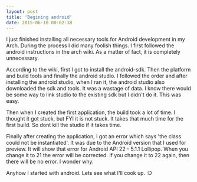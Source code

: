 ```yaml
---
layout: post
title: 'Begining android'
date: 2015-06-10 00:02:38
---
```

I just finished installing all necessary tools for Android development in my Arch. During the process I did many foolish things. I first followed the android instructions in the arch wiki. As a matter of fact, it is completely unnecessary. 

According to the wiki, first I got to install the android-sdk. Then the platform and build tools and finally the android studio. I followed the order and after installing the android studio, when I ran it, the android studio also downloaded the sdk and tools. It was a wastage of data. I know there would be some way to link studio to the existing sdk but I didn't do it. This was easy. 

Then when I created the first application, the build took a lot of time. I thought it got stuck, but FYI it is not stuck. It takes that much time for the first build. So dont kill the studio if it takes time.

Finally after creating the application, I got an error which says 'the class could not be instantiated'. It was due to the Android version that I used for preview. It will show that error for Android API 22 - 5.1.1 Lollipop. When you change it to 21 the error will be corrected. If you change it to 22 again, then there will be no error. I wonder why.

Anyhow I started with android. Lets see what I'll cook up. :D


